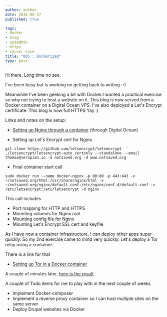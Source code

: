 ```yaml
---
author: author
date: 2016-05-27
published: true

tags:
- docker
- blog
- sysadmin
- https
- server-love
title: "005 : Dockerized"
type: post
---
```


Hi there.
Long time no see.

I've been busy but is working on getting back to writing :-)

Meanwhile I've been geeking a bit with Docker.I wanted a practical exercise so why not trying to host a website on it. This blog is now served from a Docker container on a Digital Ocean VPS. I've also deployed a Let's Encrypt certificate. This blog is now full HTTPS Yay :)

Links and notes on the setup:

- [Setting up Nginx through a container](https://www.digitalocean.com/community/tutorials/how-to-run-nginx-in-a-docker-container-on-ubuntu-14-04) (through Digital Ocean)

- Setting up Let's Encrypt cert for Nginx
 <pre><code class="bash">git clone https://github.com/letsencrypt/letsencrypt  `
./letsencrypt/letsencrypt-auto certonly --standalone --email thomas@seropian.io -d notsaved.org -d www.notsaved.org
</code></pre>

- Final container start call 
 <pre><code class="bash">sudo docker run --name docker-nginx -p 80:80 -p 443:443 -v ~/notsaved.org/html:/usr/share/nginx/html -v ~/notsaved.org/nginx/default.conf:/etc/nginx/conf.d/default.conf -v /etc/letsencrypt:/etc/letsencrypt -d nginx
</code></pre>
This call includes
- Port mapping for HTTP and HTTPS
- Mounting volumes for Nginx root 
- Mounting config file for Nginx 
- Mounting Let's Encrypt SSL cert and keyfile


As I have now a container infrastructure, I can deploy other apps super quickly. So my 2nd exercise came to mind very quickly. Let's deploy a Tor relay using a container. 

There is a link for that

- [Setting up Tor in a Docker container](https://blog.jessfraz.com/post/running-a-tor-relay-with-docker/)

A couple of minutes later, [here is the result](https://atlas.torproject.org/#details/AEC9958F7A1AD5C15875536EC09346DB3266AB0D). 

A couple of Todo items for me to play with in the next couple of weeks

- Implement Docker-composer
- Implement a  reverse proxy container so I can host multiple sites on the same server
- Deploy Drupal websites via Docker



</code></pre>
